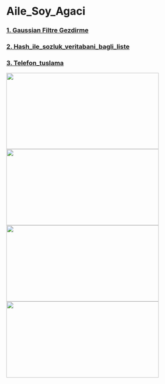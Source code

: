 # Aile_Soy_Agaci
 
<div id="basliklar">
   <h3><a href="#a_1">1. Gaussian Filtre Gezdirme</a></h3>
   <h3><a href="#a_2">2. Hash_ile_sozluk_veritabani_bagli_liste</a></h3>
   <h3><a href="#a_3">3. Telefon_tuslama</a></h3>
</div>


<img src ="" width = "400px" height="200px">
<img src ="" width = "400px" height="200px">
<img src ="" width = "400px" height="200px">
<img src ="" width = "400px" height="200px">
